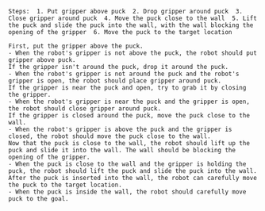 
    Steps:  1. Put gripper above puck  2. Drop gripper around puck  3. Close gripper around puck  4. Move the puck close to the wall  5. Lift the puck and slide the puck into the wall, with the wall blocking the opening of the gripper  6. Move the puck to the target location
    
    First, put the gripper above the puck.
    - When the robot's gripper is not above the puck, the robot should put gripper above puck.
    If the gripper isn't around the puck, drop it around the puck.
    - When the robot's gripper is not around the puck and the robot's gripper is open, the robot should place gripper around puck.
    If the gripper is near the puck and open, try to grab it by closing the gripper.
    - When the robot's gripper is near the puck and the gripper is open, the robot should close gripper around puck.
    If the gripper is closed around the puck, move the puck close to the wall.
    - When the robot's gripper is above the puck and the gripper is closed, the robot should move the puck close to the wall.
    Now that the puck is close to the wall, the robot should lift up the puck and slide it into the wall. The wall should be blocking the opening of the gripper.
    - When the puck is close to the wall and the gripper is holding the puck, the robot should lift the puck and slide the puck into the wall.
    After the puck is inserted into the wall, the robot can carefully move the puck to the target location.
    - When the puck is inside the wall, the robot should carefully move puck to the goal.